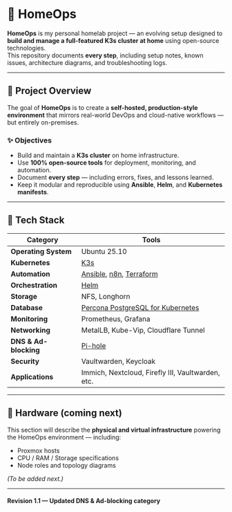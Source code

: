 # 🏡 HomeOps

**HomeOps** is my personal homelab project — an evolving setup designed to **build and manage a full-featured K3s cluster at home** using open-source technologies.  
This repository documents **every step**, including setup notes, known issues, architecture diagrams, and troubleshooting logs.

---

## 🚀 Project Overview

The goal of **HomeOps** is to create a **self-hosted, production-style environment** that mirrors real-world DevOps and cloud-native workflows — but entirely on-premises.

### ✨ Objectives
- Build and maintain a **K3s cluster** on home infrastructure.  
- Use **100% open-source tools** for deployment, monitoring, and automation.  
- Document **every step** — including errors, fixes, and lessons learned.  
- Keep it modular and reproducible using **Ansible**, **Helm**, and **Kubernetes manifests**.  

---

## 🧩 Tech Stack

| Category | Tools |
|-----------|-------|
| **Operating System** | Ubuntu 25.10 |
| **Kubernetes** | [K3s](https://k3s.io/) |
| **Automation** | [Ansible](https://www.ansible.com/), [n8n](https://n8n.io/), [Terraform](https://developer.hashicorp.com/terraform) |
| **Orchestration** | [Helm](https://helm.sh/) |
| **Storage** | NFS, Longhorn |
| **Database** | [Percona PostgreSQL for Kubernetes](https://www.percona.com/software/percona-distribution-for-postgresql) |
| **Monitoring** | Prometheus, Grafana |
| **Networking** | MetalLB, Kube-Vip, Cloudflare Tunnel |
| **DNS & Ad-blocking** | [Pi-hole](https://pi-hole.net/) |
| **Security** | Vaultwarden, Keycloak |
| **Applications** | Immich, Nextcloud, Firefly III, Vaultwarden, etc. |

---

## 🧰 Hardware (coming next)

This section will describe the **physical and virtual infrastructure** powering the HomeOps environment — including:
- Proxmox hosts
- CPU / RAM / Storage specifications
- Node roles and topology diagrams

*(To be added next.)*

---

#### Revision 1.1 — Updated DNS & Ad-blocking category
